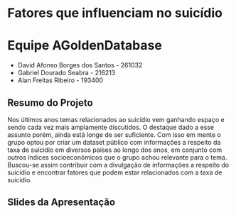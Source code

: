 # Fatores que influenciam no suicídio

# Equipe AGoldenDatabase

* David Afonso Borges dos Santos - 261032
* Gabriel Dourado Seabra - 216213
* Alan Freitas Ribeiro - 193400

## Resumo do Projeto

Nos últimos anos temas relacionados ao suicídio vem ganhando espaço e sendo cada vez mais amplamente discutidos. O destaque dado a esse assunto porém, ainda está longe de ser suficiente. Com isso em mente o grupo optou por criar um dataset público com informações a respeito da taxa de suícidio em diversos países ao longo dos anos, em conjunto com outros índices socioeconômicos que o grupo achou relevante para o tema. Buscou-se assim contribuir com a divulgação de informações a respeito do suicídio e encontrar fatores que podem estar relacionados com a taxa de suicídio.

## Slides da Apresentação


